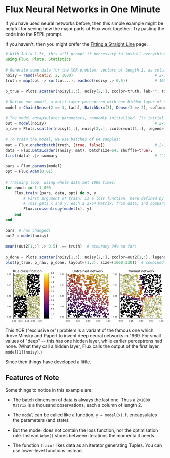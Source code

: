 # Flux Neural Networks in One Minute

If you have used neural networks before, then this simple example might be helpful for seeing how the major parts of Flux work together. Try pasting the code into the REPL prompt.

If you haven't, then you might prefer the [Fitting a Straight Line](models/overview.jl) page.

```julia
# With Julia 1.7+, this will prompt if neccessary to install everything, including CUDA:
using Flux, Plots, Statistics

# Generate some data for the XOR problem: vectors of length 2, as columns of a matrix:
noisy = rand(Float32, 2, 1000)                                    # 2×1000 Matrix{Float32}
truth = map(col -> xor(col...), eachcol(noisy .> 0.5))            # 1000-element Vector{Bool}

p_true = Plots.scatter(noisy[1,:], noisy[2,:], zcolor=truth, lab="", title="True classification")

# Define our model, a multi-layer perceptron with one hidden layer of size 3:
model = Chain(Dense(2 => 3, tanh), BatchNorm(3), Dense(3 => 2), softmax)

# The model encapsulates parameters, randomly initialised. Its initial output is:
out = model(noisy)                                                # 2×1000 Matrix{Float32}
p_raw = Plots.scatter(noisy[1,:], noisy[2,:], zcolor=out[1,:], legend=false, title="Untrained network")

# To train the model, we use batches of 64 samples:
mat = Flux.onehotbatch(truth, [true, false])                      # 2×1000 OneHotMatrix
data = Flux.DataLoader((noisy, mat), batchsize=64, shuffle=true);
first(data) .|> summary                                           # ("2×64 Matrix{Float32}", "2×64 Matrix{Bool}")

pars = Flux.params(model)
opt = Flux.Adam(0.01)

# Training loop, using whole data set 1000 times:
for epoch in 1:1_000
    Flux.train!(pars, data, opt) do x, y
        # First argument of train! is a loss function, here defined by a `do` block.
        # This gets x and y, each a 2×64 Matrix, from data, and compares:
        Flux.crossentropy(model(x), y)
    end
end

pars  # has changed!
out2 = model(noisy)

mean((out2[1,:] .> 0.5) .== truth)  # accuracy 94% so far!

p_done = Plots.scatter(noisy[1,:], noisy[2,:], zcolor=out2[1,:], legend=false, title="Trained network")
plot(p_true, p_raw, p_done, layout=(1,3), size=(1000,330))  # combined plot, shown below
```

![](../assets/oneminute.png)


This XOR ("exclusive or") problem is a variant of the famous one which drove Minsky and Papert to invent deep neural networks in 1969. For small values of "deep" -- this has one hidden layer, while earlier perceptrons had none. (What they call a hidden layer, Flux calls the output of the first layer, `model[1](noisy)`.)

Since then things have developed a little. 

## Features of Note

Some things to notice in this example are:

* The batch dimension of data is always the last one. Thus a `2×1000 Matrix` is a thousand observations, each a column of length 2.

* The `model` can be called like a function, `y = model(x)`. It encapsulates the parameters (and state).

* But the model does not contain the loss function, nor the optimisation rule. Instead `Adam()` stores between iterations the momenta it needs.

* The function `train!` likes data as an iterator generating Tuples. You can use lower-level functions instead.

